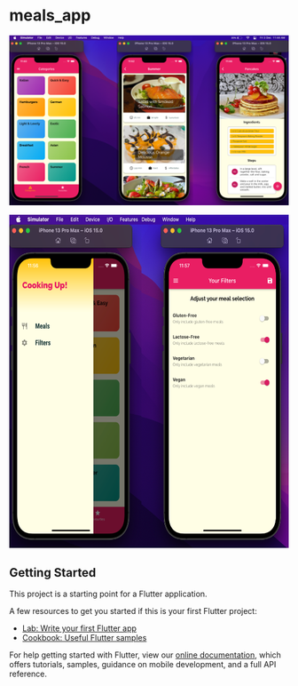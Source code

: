 # meals_app

![](https://github.com/aditya3901/Flutter-Meals-App/blob/main/1.png)
<p align="center">
  <img height="600" src="https://github.com/aditya3901/Flutter-Meals-App/blob/main/2.png"/>
</p>

## Getting Started

This project is a starting point for a Flutter application.

A few resources to get you started if this is your first Flutter project:

- [Lab: Write your first Flutter app](https://flutter.dev/docs/get-started/codelab)
- [Cookbook: Useful Flutter samples](https://flutter.dev/docs/cookbook)

For help getting started with Flutter, view our
[online documentation](https://flutter.dev/docs), which offers tutorials,
samples, guidance on mobile development, and a full API reference.
